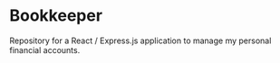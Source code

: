 # Bookkeeper
Repository for a React / Express.js application to manage my personal financial accounts.
